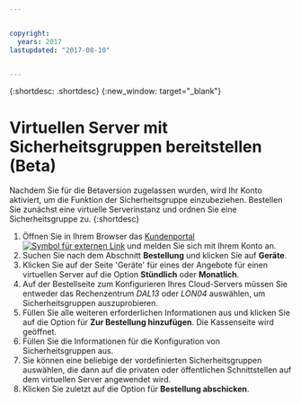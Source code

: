 ```yaml
---


copyright:
  years: 2017
lastupdated: "2017-08-10"


---
```


{:shortdesc: .shortdesc}
{:new_window: target="_blank"}


# Virtuellen Server mit Sicherheitsgruppen bereitstellen (Beta) 

Nachdem Sie für die Betaversion zugelassen wurden, wird Ihr Konto aktiviert, um die Funktion der Sicherheitsgruppe einzubeziehen. Bestellen
Sie zunächst eine virtuelle Serverinstanz und ordnen Sie eine Sicherheitsgruppe zu.
{:shortdesc}
 
1. Öffnen Sie in Ihrem Browser das [Kundenportal
![Symbol für externen Link](../../icons/launch-glyph.svg "Symbol für externen Link")](https://control.softlayer.com/) und melden Sie sich
mit Ihrem Konto an. 
2. Suchen Sie nach dem Abschnitt **Bestellung** und klicken Sie auf **Geräte**. 
3. Klicken Sie auf der Seite 'Geräte' für eines der Angebote für einen virtuellen Server auf die Option **Stündlich**
oder **Monatlich**. 
4. Auf der Bestellseite zum Konfigurieren Ihres Cloud-Servers müssen Sie entweder das Rechenzentrum *DAL13* oder
*LON04* auswählen, um Sicherheitsgruppen auszuprobieren. 
5. Füllen Sie alle weiteren erforderlichen Informationen aus und klicken Sie auf die Option für **Zur Bestellung
hinzufügen**. Die Kassenseite wird geöffnet. 
6. Füllen Sie die Informationen für die Konfiguration von Sicherheitsgruppen aus. 
7. Sie können eine beliebige der vordefinierten Sicherheitsgruppen auswählen, die dann auf die privaten oder öffentlichen Schnittstellen
auf dem virtuellen Server angewendet wird. 
8. Klicken Sie zuletzt auf die Option für **Bestellung abschicken**. 

